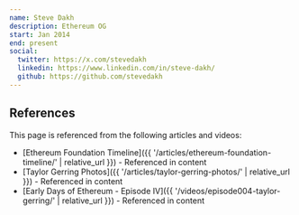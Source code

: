 ```yaml
---
name: Steve Dakh
description: Ethereum OG
start: Jan 2014
end: present
social:
  twitter: https://x.com/stevedakh
  linkedin: https://www.linkedin.com/in/steve-dakh/
  github: https://github.com/stevedakh
---
```


## References

This page is referenced from the following articles and videos:

- [Ethereum Foundation Timeline]({{ '/articles/ethereum-foundation-timeline/' | relative_url }}) - Referenced in content
- [Taylor Gerring Photos]({{ '/articles/taylor-gerring-photos/' | relative_url }}) - Referenced in content
- [Early Days of Ethereum - Episode IV]({{ '/videos/episode004-taylor-gerring/' | relative_url }}) - Referenced in content
